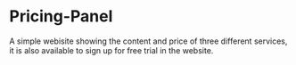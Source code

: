 # Pricing-Panel

A simple webisite showing the content and price of three different services, it
is also available to sign up for free trial in the website.
